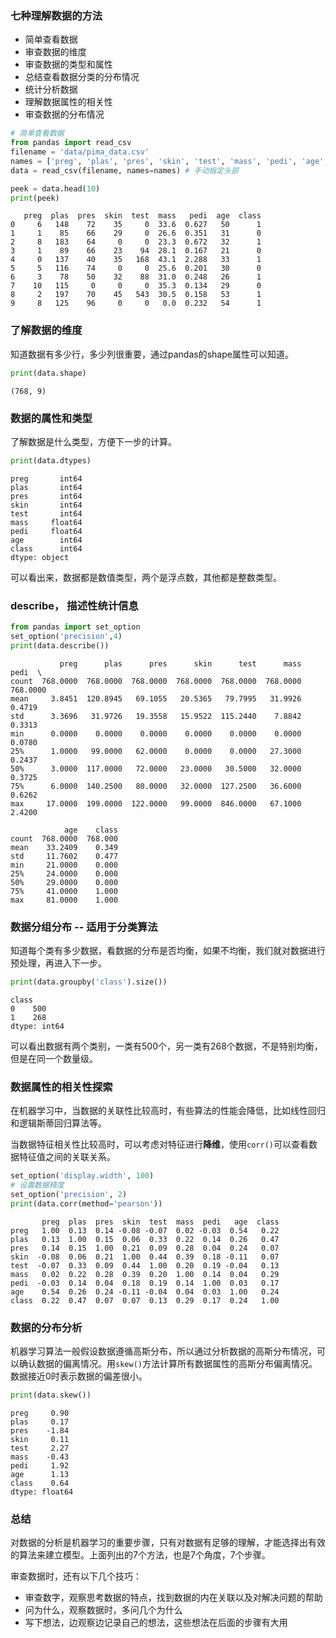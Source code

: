 
### 七种理解数据的方法

- 简单查看数据
- 审查数据的维度
- 审查数据的类型和属性
- 总结查看数据分类的分布情况
- 统计分析数据
- 理解数据属性的相关性
- 审查数据的分布情况




```python
# 简单查看数据
from pandas import read_csv
filename = 'data/pima_data.csv'
names = ['preg', 'plas', 'pres', 'skin', 'test', 'mass', 'pedi', 'age', 'class']
data = read_csv(filename, names=names) # 手动指定头部
```


```python
peek = data.head(10)
print(peek)
```

       preg  plas  pres  skin  test  mass   pedi  age  class
    0     6   148    72    35     0  33.6  0.627   50      1
    1     1    85    66    29     0  26.6  0.351   31      0
    2     8   183    64     0     0  23.3  0.672   32      1
    3     1    89    66    23    94  28.1  0.167   21      0
    4     0   137    40    35   168  43.1  2.288   33      1
    5     5   116    74     0     0  25.6  0.201   30      0
    6     3    78    50    32    88  31.0  0.248   26      1
    7    10   115     0     0     0  35.3  0.134   29      0
    8     2   197    70    45   543  30.5  0.158   53      1
    9     8   125    96     0     0   0.0  0.232   54      1


### 了解数据的维度

知道数据有多少行，多少列很重要，通过pandas的shape属性可以知道。




```python
print(data.shape)
```

    (768, 9)


### 数据的属性和类型

了解数据是什么类型，方便下一步的计算。


```python
print(data.dtypes)
```

    preg       int64
    plas       int64
    pres       int64
    skin       int64
    test       int64
    mass     float64
    pedi     float64
    age        int64
    class      int64
    dtype: object


可以看出来，数据都是数值类型，两个是浮点数，其他都是整数类型。

### describe， 描述性统计信息


```python
from pandas import set_option
set_option('precision',4)
print(data.describe())
```

               preg      plas      pres      skin      test      mass      pedi  \
    count  768.0000  768.0000  768.0000  768.0000  768.0000  768.0000  768.0000   
    mean     3.8451  120.8945   69.1055   20.5365   79.7995   31.9926    0.4719   
    std      3.3696   31.9726   19.3558   15.9522  115.2440    7.8842    0.3313   
    min      0.0000    0.0000    0.0000    0.0000    0.0000    0.0000    0.0780   
    25%      1.0000   99.0000   62.0000    0.0000    0.0000   27.3000    0.2437   
    50%      3.0000  117.0000   72.0000   23.0000   30.5000   32.0000    0.3725   
    75%      6.0000  140.2500   80.0000   32.0000  127.2500   36.6000    0.6262   
    max     17.0000  199.0000  122.0000   99.0000  846.0000   67.1000    2.4200   
    
                age    class  
    count  768.0000  768.000  
    mean    33.2409    0.349  
    std     11.7602    0.477  
    min     21.0000    0.000  
    25%     24.0000    0.000  
    50%     29.0000    0.000  
    75%     41.0000    1.000  
    max     81.0000    1.000  


### 数据分组分布 -- 适用于分类算法

知道每个类有多少数据，看数据的分布是否均衡，如果不均衡，我们就对数据进行预处理，再进入下一步。


```python
print(data.groupby('class').size())
```

    class
    0    500
    1    268
    dtype: int64


可以看出数据有两个类别，一类有500个，另一类有268个数据，不是特别均衡，但是在同一个数量级。

### 数据属性的相关性探索

在机器学习中，当数据的关联性比较高时，有些算法的性能会降低，比如线性回归和逻辑斯蒂回归算法等。

当数据特征相关性比较高时，可以考虑对特征进行**降维**，使用`corr()`可以查看数据特征值之间的关联关系。


```python
set_option('display.width', 100)
# 设置数据精度
set_option('precision', 2)
print(data.corr(method='pearson'))
```

           preg  plas  pres  skin  test  mass  pedi   age  class
    preg   1.00  0.13  0.14 -0.08 -0.07  0.02 -0.03  0.54   0.22
    plas   0.13  1.00  0.15  0.06  0.33  0.22  0.14  0.26   0.47
    pres   0.14  0.15  1.00  0.21  0.09  0.28  0.04  0.24   0.07
    skin  -0.08  0.06  0.21  1.00  0.44  0.39  0.18 -0.11   0.07
    test  -0.07  0.33  0.09  0.44  1.00  0.20  0.19 -0.04   0.13
    mass   0.02  0.22  0.28  0.39  0.20  1.00  0.14  0.04   0.29
    pedi  -0.03  0.14  0.04  0.18  0.19  0.14  1.00  0.03   0.17
    age    0.54  0.26  0.24 -0.11 -0.04  0.04  0.03  1.00   0.24
    class  0.22  0.47  0.07  0.07  0.13  0.29  0.17  0.24   1.00


### 数据的分布分析

机器学习算法一般假设数据遵循高斯分布，所以通过分析数据的高斯分布情况，可以确认数据的偏离情况。用`skew()`方法计算所有数据属性的高斯分布偏离情况。数据接近0时表示数据的偏差很小。


```python
print(data.skew())
```

    preg     0.90
    plas     0.17
    pres    -1.84
    skin     0.11
    test     2.27
    mass    -0.43
    pedi     1.92
    age      1.13
    class    0.64
    dtype: float64


### 总结

对数据的分析是机器学习的重要步骤，只有对数据有足够的理解，才能选择出有效的算法来建立模型。上面列出的7个方法，也是7个角度，7个步骤。

审查数据时，还有以下几个技巧：

- 审查数字，观察思考数据的特点，找到数据的内在关联以及对解决问题的帮助
- 问为什么，观察数据时，多问几个为什么
- 写下想法，边观察边记录自己的想法，这些想法在后面的步骤有大用

